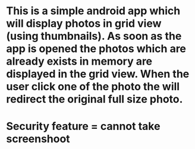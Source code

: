# This is a simple android app which will display photos in grid view (using thumbnails). As soon as the app is opened the photos which are already exists in memory are displayed in the grid view. When the user click one of the photo the will redirect the original full size photo.
# Security feature = cannot take screenshoot

